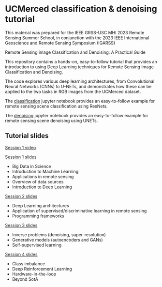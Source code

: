 # UCMerced classification & denoising tutorial

This material was prepared for the IEEE GRSS-USC MHI 2023 Remote Sensing Summer School, in conjunction with the 2023 IEEE International Geoscience and Remote Sensing Symposium (IGARSS)

Remote Sensing image Classification and Denoising: A Practical Guide

This repository contains a hands-on, easy-to-follow tutorial that provides an introduction to using Deep Learning techniques for Remote Sensing Image Classification and Denoising. 

The code explores various deep learning architectures, from Convolutional Neural Networks (CNNs) to U-NETs, and demonstrates how these can be applied to the two tasks in RGB images from the UCMerced dataset.

The [classification](https://github.com/gtsagkatakis/GRSS2023_Classification_Denoising_tutorial/blob/main/Tutorial2023_Classification_UCMerced.ipynb) jupyter notebook provides an easy-to-follow example for remote sensing scene classification using ResNets.

The [denoising](https://github.com/gtsagkatakis/GRSS2023_Classification_Denoising_tutorial/blob/main/Tutorial2023_Classification_UCMerced.ipynb) jupyter notebook provides an easy-to-follow example for remote sensing scene denoising using UNETs.
## Tutorial slides

[Session 1 video](https://youtu.be/N2SH20TJbRQ?si=Vb6INKW45-7UmbCs)

[Session 1 slides](https://github.com/gtsagkatakis/GRSS2023_Classification_Denoising_tutorial/blob/main/Session%201%20Final.pdf)

* Big Data in Science 
* Introduction to Machine Learning
* Applications in remote sensing
* Overview of data sources
* Introduction to Deep Learning

[Session 2 slides](https://github.com/gtsagkatakis/GRSS2023_Classification_Denoising_tutorial/blob/main/Session%202%20Final.pdf)
* Deep Learning architectures
* Application of supervised/discriminative learning in remote sensing
* Programming frameworks

[Session 3 slides](https://github.com/gtsagkatakis/GRSS2023_Classification_Denoising_tutorial/blob/main/Session%203%20Final.pdf)
* Inverse problems (denoising, super-resolution)
* Generative models (autoencoders and GANs)
* Self-supervised learning

[Session 4 slides](https://github.com/gtsagkatakis/GRSS2023_Classification_Denoising_tutorial/blob/main/Session%204%20Final.pdf)
* Class imbalance
* Deep Reinforcement Learning
* Hardware-in-the-loop
* Beyond SotA
